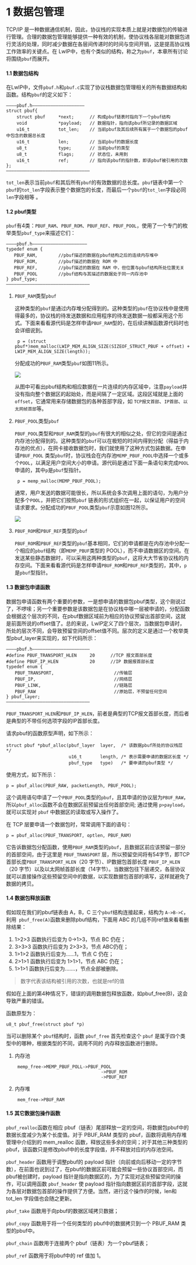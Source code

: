 # 1 数据包管理

TCP/IP 是一种数据通信机制，因此，协议栈的实现本质上就是对数据包的传输进行管理。合理的数据包管理能够提供一种有效的机制，使协议栈各层能对数据包进行灵活的处理，同时减少数据在各层间传递时的时间与空间开销，这是提高协议栈工作效率的关键点。在 LwIP中，也有个类似的结构，称之为`pbuf`，本章所有讨论将围绕`pbuf`而展开。 

#### 1.1 数据包结构

在LwIP中，文件`pbuf.h`和`pbuf.c`实现了协议栈数据包管理相关的所有数据结构和函数。结构`pbuf`的定义如下：

    ————pbuf.h————————————————————
    struct pbuf{
        struct pbuf     *next;      // 构成pbuf链表时指向下一个pbuf结构
        void            *payload;   // 数据指针，指向该pbuf所记录的数据区域
        u16_t           tot_len;    // 当前pbuf及其后续所有属于一个数据包的pbuf中包含的数据总长度
        u16_t           len;        // 当前pbuf的数据长度 
        u8_t            type;       // 当前pbuf的类型
        u8_t            flags;      // 状态位，未用到
        u16_t           ref;        // 指向该pbuf的指针数，即该pbuf被引用的次数
    };
    ————————————————————————————————

`tot_len`表示当前`pbuf`和其后所有`pbuf`的有效数据的总长度。`pbuf`链表中第一个`pbuf`的`tot_len`字段表示整个数据包的长度，而最后一个`pbuf`的`tot_len`字段必同`len`字段相等 。

#### 1.2 pbuf类型

`pbuf`有4类：`PBUF_RAM`、`PBUF_ROM`、`PBUF_REF`、`PBUF_POOL`，使用了一个专门的枚举类型`pbuf_type`来描述它们：

    ————pbuf.h—————————————————————
    typedef enum {
       PBUF_RAM,        //pbuf描述的数据在pbuf结构之后的连续内存堆中
       PBUF_ROM,        //pbuf描述的数据在 ROM 中
       PBUF_REF,        //pbuf描述的数据在 RAM 中，但位置与pbuf结构所处位置无关
       PBUF_POOL        //pbuf结构与其描述的数据处于同一内存池中
    } pbuf_type;
    ————————————————————————————————

1. `PBUF_RAM`类型`pbuf`

    这种类型的`pbuf`是通过内存堆分配得到的。这种类型的`pbuf`在协议栈中是使用得最多的，协议栈的待发送数据和应用程序的待发送数据一般都采用这个形式。下面来看看源代码是怎样申请`PBUF_RAM`型的，在后续讲解函数源代码时也会详细说到。

        p = (struct pbuf*)mem_malloc(LWIP_MEM_ALIGN_SIZE(SIZEOF_STRUCT_PBUF + offset) + LWIP_MEM_ALIGN_SIZE(length));

    分配成功的`PBUF_RAM`类型`pbuf`如图1­1所示。

    <img src="https://raw.githubusercontent.com/tupelo-shen/my_test/master/doc/Industrial_field_bus/LWIP/images/LWIP_1_1.png">

    从图中可看出pbuf结构和相应数据在一片连续的内存区域中，注意`payload`并没有指向整个数据区的起始处，而是间隔了一定区域。这段区域就是上面的`offset`，它通常用来存储数据包的各种首部字段，如 `TCP报文首部`、`IP首部`、`以太网帧首部`等。 

2. `PBUF_POOL`类型`pbuf`

    `PBUF_POOL`类型和`PBUF_RAM`类型的`pbuf`有很大的相似之处，但它的空间是通过内存池分配得到的。这种类型的`pbuf`可以在极短的时间内得到分配（得益于内存池的优点），在网卡接收数据包时，我们就使用了这种方式包装数据。在申请`PBUF_POOL` 类型`pbuf`时，协议栈会在内存池`MEMP_PBUF_POOL`中选择一个或多个`POOL`，以满足用户空间大小的申请。源代码是通过下面一条语句来完成`POOL`申请的，其中`p`是`pbuf`型指针。

        p = memp_malloc(MEMP_PBUF_POOL);

    通常，用户发送的数据可能很长，所以系统会多次调用上面的语句，为用户分配多个`POOL`，并把它们按照`pbuf` 链表的形式组织在一起，以保证用户的空间请求要求。分配成功的`PBUF_POOL`类型`pbuf`示意如图1­2所示。

    <img src="https://raw.githubusercontent.com/tupelo-shen/my_test/master/doc/Industrial_field_bus/LWIP/images/LWIP_1_2.png">

3. `PBUF_ROM`和`PBUF_REF`类型的`pbuf`

    `PBUF_ROM`和`PBUF_REF`类型的`pbuf`基本相同，它们的申请都是在内存池中分配一个相应的`pbuf`结构（即`MEMP_PBUF`类型的 POOL），而不申请数据区的空间。在发送某些静态数据时，可以采用这两种类型的`pbuf`，这将大大节省协议栈的内存空间。下面来看看源代码是怎样申请`PBUF_ROM`和`PBUF_REF`类型的，其中，`p`是`pbuf`型指针。

#### 1.3 数据包申请函数

数据包申请函数有两个重要的参数，一是想申请的数据包pbuf类型，这个刚说过了，不啰嗦；另一个重要参数是该数据包是在协议栈中哪一层被申请的，分配函数会根据这个层次的不同，在pbuf数据区域前为相应的协议预留出首部空间，这就是前面所说的offset值了。总的来说，LwIP定义了四个层次，当数据包申请时，所处的层次不同，会导致预留空间的offset值不同。层次的定义是通过一个枚举类型pbuf_layer来实现的，如下代码所示：

    ————pbuf.h——————————————————————
    #define PBUF_TRANSPORT_HLEN     20      //TCP 报文首部长度
    #define PBUF_IP_HLEN            20      //IP 数据报首部长度
    typedef enum {
    　　PBUF_TRANSPORT,                       //传输层
    　　PBUF_IP,                              //网络层
    　　PBUF_LINK,                            //链路层
    　　PBUF_RAW                              //原始层，不预留任何空间
    } pbuf_layer;
    ————————————————————————————————

`PBUF_TRANSPORT_HLEN`和`PBUF_IP_HLEN`，前者是典型的TCP报文首部长度，而后者是典型的不带任何选项字段的IP首部长度。

请求pbuf的函数原型声明，如下所示：

    struct pbuf *pbuf_alloc(pbuf_layer  layer,  /* 该数据pbuf所处的协议栈层 */
                            u16_t       length, /* 表示需要申请的数据区长度 */
                            pbuf_type   type)   /* 要申请的pbuf类型 */

使用方式，如下所示：

    p = pbuf_alloc(PBUF_RAW, packetLength, PBUF_POOL);

这个调用语句申请了一个`PBUF_POOL`类型的`pbuf`，且其申请的协议层为`PBUF_RAW`，所以`pbuf_alloc`函数不会在数据区前预留出任何首部空间; 通过使用 `p­>payload`，就可以实现对 `pbuf` 中数据区的读取或写入操作了。

在 TCP 层要申请一个数据包时，常常调用下面的语句：

    p = pbuf_alloc(PBUF_TRANSPORT, optlen, PBUF_RAM)

它告诉数据包分配函数，使用`PBUF_RAM`类型的`pbuf`，且数据区前应该预留一部分的首部空间，由于这里是 `PBUF_TRANSPORT` 层，所以预留空间将有54字节，即TCP首部长度`PBUF_TRANSPORT_HLEN`（20 字节）、IP数据包首部长度 `PBUF_IP_HLEN`（20 字节）以及以太网帧首部长度（14字节）。当数据包往下层递交，各层协议就可以直接操作这些预留空间中的数据，以实现数据包首部的填写，这样就避免了数据的拷贝。

#### 1.4 数据包释放函数

假如现在我们的pbuf链表由 A，B，C 三个`pbuf`结构连接起来，结构为 `A->B->C`，利用` pbuf_free(A)`函数来删除pbuf结构，下面用 ABC 的几组不同ref值来看看删除结果：

1. 1­>2­>3 函数执行后变为 0->1­>3，节点 BC 仍在；
2. 3­>3­>3 函数执行后变为 2­>3­>3，节点 ABC仍在；
3. 1­>1­>2 函数执行后变为......1，节点 C 仍在；
4. 2­>1­>1 函数执行后变为 1­>1­>1，节点 ABC 仍在；
5. 1­>1­>1 函数执行后变为.......，节点全部被删除。

> 数字代表该结构被引用的次数，也就是ref的值

假如在上面的第4种情况下，错误的调用数据包释放函数，如pbuf_free(B)，这会导致严重的错误。

函数原型为：

    u8_t pbuf_free(struct pbuf *p)

当可以删除某个 `pbuf`结构时，函数 `pbuf_free` 首先检查这个 `pbuf` 是属于四个类型中的哪种，根据类型的不同，调用不同的 内存释放函数进行删除。

1. 内存池

        memp_free->MEMP_PBUF_POLL->PBUF_POOL
                                        ->PBUF_ROM
                                        ->PBUF_REF

2. 内存堆

        mem_free->PBUF_RAM

#### 1.5 其它数据包操作函数

`pbuf_realloc`函数在相应 pbuf（链表）尾部释放一定的空间，将数据包pbuf中的数据长度减少为某个长度值。对于 PBUF_RAM 类型的 pbuf，函数将调用内存堆管理中介绍到的 mem_realloc 函数，释放这些多余的空间；对于其他三种类型的 pbuf，该函数只是修改pbuf中的长度字段值，并不释放对应的内存池空间。

`pbuf_header` 函数用于调整pbuf的 payload 指针（向前或向后移动一定的字节数），在前面也说到过了，在pbuf的数据区前可能会预留一些协议首部空间，而pbuf被创建时，payload 指针是指向数据区的，为了实现对这些预留空间的操作，可以调用函数 `pbuf_header` 使 payload 指针指向数据区前的首部字段，这就为各层对数据包首部的操作提供了方便。当然，进行这个操作的时候，len和 tot_len 字段值也会随之更新。

`pbuf_take` 函数用于向pbuf的数据区域拷贝数据；

`pbuf_copy` 函数用于将一个任何类型的 pbuf中的数据拷贝到一个 PBUF_RAM 类型的pbuf中。

`pbuf_chain` 函数用于连接两个 pbuf（链表）为一个pbuf链表；

`pbuf_ref` 函数用于将pbuf中的 ref 值加 1。